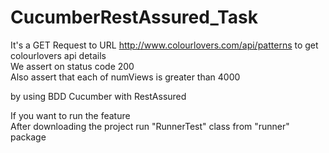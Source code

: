 # CucumberRestAssured_Task

It's a GET Request to URL http://www.colourlovers.com/api/patterns to get colourlovers api details <br>
We assert on status code 200 <br>
Also assert that each of numViews is greater than 4000 <br>

by using BDD Cucumber with RestAssured <br>

If you want to run the feature <br>
After downloading the project run "RunnerTest" class from "runner" package <br>
